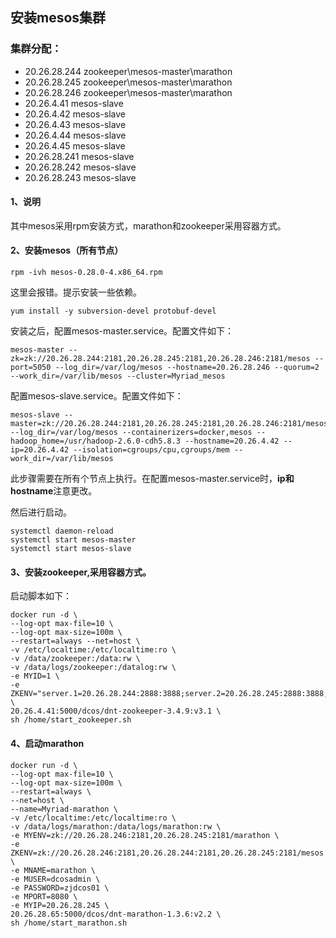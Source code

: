 ## 安装mesos集群
### 集群分配：
- 20.26.28.244	zookeeper\mesos-master\marathon
- 20.26.28.245	zookeeper\mesos-master\marathon
- 20.26.28.246	zookeeper\mesos-master\marathon
- 20.26.4.41	mesos-slave
- 20.26.4.42	mesos-slave
- 20.26.4.43	mesos-slave
- 20.26.4.44	mesos-slave
- 20.26.4.45	mesos-slave
- 20.26.28.241	mesos-slave
- 20.26.28.242	mesos-slave
- 20.26.28.243	mesos-slave


#### 1、说明
其中mesos采用rpm安装方式，marathon和zookeeper采用容器方式。

#### 2、安装mesos（所有节点）

    rpm -ivh mesos-0.28.0-4.x86_64.rpm

这里会报错。提示安装一些依赖。

    yum install -y subversion-devel protobuf-devel

安装之后，配置mesos-master.service。配置文件如下：

    mesos-master --zk=zk://20.26.28.244:2181,20.26.28.245:2181,20.26.28.246:2181/mesos --port=5050 --log_dir=/var/log/mesos --hostname=20.26.28.246 --quorum=2 --work_dir=/var/lib/mesos --cluster=Myriad_mesos

配置mesos-slave.service。配置文件如下：

    mesos-slave --master=zk://20.26.28.244:2181,20.26.28.245:2181,20.26.28.246:2181/mesos --log_dir=/var/log/mesos --containerizers=docker,mesos --hadoop_home=/usr/hadoop-2.6.0-cdh5.8.3 --hostname=20.26.4.42 --ip=20.26.4.42 --isolation=cgroups/cpu,cgroups/mem --work_dir=/var/lib/mesos

此步骤需要在所有个节点上执行。在配置mesos-master.service时，**ip和hostname**注意更改。

然后进行启动。

    systemctl daemon-reload
	systemctl start mesos-master
	systemctl start mesos-slave

#### 3、安装zookeeper,采用容器方式。
启动脚本如下：

    docker run -d \
	--log-opt max-file=10 \
	--log-opt max-size=100m \
	--restart=always --net=host \
	-v /etc/localtime:/etc/localtime:ro \
	-v /data/zookeeper:/data:rw \
	-v /data/logs/zookeeper:/datalog:rw \
	-e MYID=1 \
	-e  ZKENV="server.1=20.26.28.244:2888:3888;server.2=20.26.28.245:2888:3888;server.3=20.26.28.246:2888:3888" \
	20.26.4.41:5000/dcos/dnt-zookeeper-3.4.9:v3.1 \
	sh /home/start_zookeeper.sh

#### 4、启动marathon

    docker run -d \	
	--log-opt max-file=10 \
	--log-opt max-size=100m \
	--restart=always \
	--net=host \
	--name=Myriad-marathon \
	-v /etc/localtime:/etc/localtime:ro \
	-v /data/logs/marathon:/data/logs/marathon:rw \
	-e MYENV=zk://20.26.28.246:2181,20.26.28.245:2181/marathon \
	-e ZKENV=zk://20.26.28.246:2181,20.26.28.244:2181,20.26.28.245:2181/mesos \
	-e MNAME=marathon \
	-e MUSER=dcosadmin \
	-e PASSWORD=zjdcos01 \
	-e MPORT=8080 \
	-e MYIP=20.26.28.245 \
	20.26.28.65:5000/dcos/dnt-marathon-1.3.6:v2.2 \
	sh /home/start_marathon.sh

